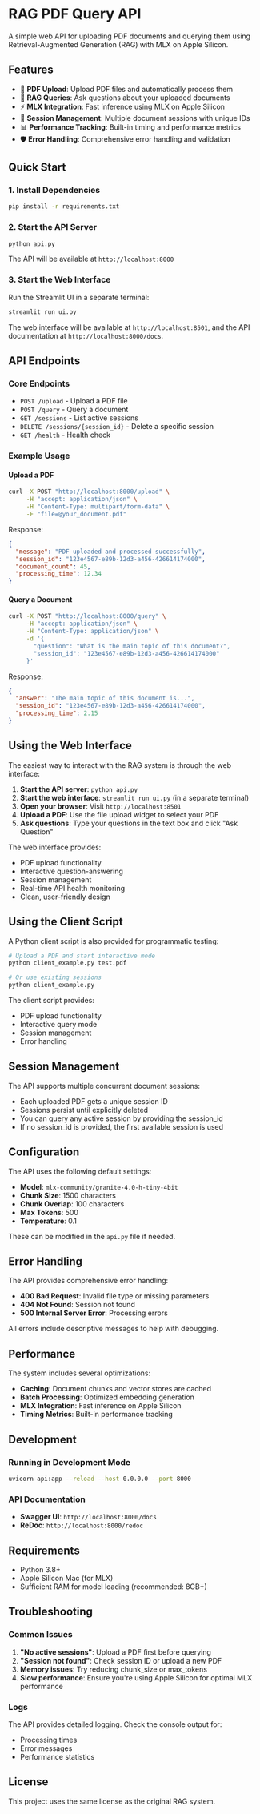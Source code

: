 # RAG PDF Query API

A simple web API for uploading PDF documents and querying them using Retrieval-Augmented Generation (RAG) with MLX on Apple Silicon.

## Features

- 📄 **PDF Upload**: Upload PDF files and automatically process them
- 🤖 **RAG Queries**: Ask questions about your uploaded documents
- ⚡ **MLX Integration**: Fast inference using MLX on Apple Silicon
- 🔄 **Session Management**: Multiple document sessions with unique IDs
- 📊 **Performance Tracking**: Built-in timing and performance metrics
- 🛡️ **Error Handling**: Comprehensive error handling and validation

## Quick Start

### 1. Install Dependencies

```bash
pip install -r requirements.txt
```

### 2. Start the API Server

```bash
python api.py
```

The API will be available at `http://localhost:8000`

### 3. Start the Web Interface

Run the Streamlit UI in a separate terminal:
```bash
streamlit run ui.py
```

The web interface will be available at `http://localhost:8501`, and the API documentation at `http://localhost:8000/docs`.

## API Endpoints

### Core Endpoints

- `POST /upload` - Upload a PDF file
- `POST /query` - Query a document
- `GET /sessions` - List active sessions
- `DELETE /sessions/{session_id}` - Delete a specific session
- `GET /health` - Health check

### Example Usage

#### Upload a PDF

```bash
curl -X POST "http://localhost:8000/upload" \
     -H "accept: application/json" \
     -H "Content-Type: multipart/form-data" \
     -F "file=@your_document.pdf"
```

Response:
```json
{
  "message": "PDF uploaded and processed successfully",
  "session_id": "123e4567-e89b-12d3-a456-426614174000",
  "document_count": 45,
  "processing_time": 12.34
}
```

#### Query a Document

```bash
curl -X POST "http://localhost:8000/query" \
     -H "accept: application/json" \
     -H "Content-Type: application/json" \
     -d '{
       "question": "What is the main topic of this document?",
       "session_id": "123e4567-e89b-12d3-a456-426614174000"
     }'
```

Response:
```json
{
  "answer": "The main topic of this document is...",
  "session_id": "123e4567-e89b-12d3-a456-426614174000",
  "processing_time": 2.15
}
```

## Using the Web Interface

The easiest way to interact with the RAG system is through the web interface:

1. **Start the API server**: `python api.py`
2. **Start the web interface**: `streamlit run ui.py` (in a separate terminal)
3. **Open your browser**: Visit `http://localhost:8501`
4. **Upload a PDF**: Use the file upload widget to select your PDF
5. **Ask questions**: Type your questions in the text box and click "Ask Question"

The web interface provides:
- PDF upload functionality
- Interactive question-answering
- Session management
- Real-time API health monitoring
- Clean, user-friendly design

## Using the Client Script

A Python client script is also provided for programmatic testing:

```bash
# Upload a PDF and start interactive mode
python client_example.py test.pdf

# Or use existing sessions
python client_example.py
```

The client script provides:
- PDF upload functionality
- Interactive query mode
- Session management
- Error handling

## Session Management

The API supports multiple concurrent document sessions:

- Each uploaded PDF gets a unique session ID
- Sessions persist until explicitly deleted
- You can query any active session by providing the session_id
- If no session_id is provided, the first available session is used

## Configuration

The API uses the following default settings:

- **Model**: `mlx-community/granite-4.0-h-tiny-4bit`
- **Chunk Size**: 1500 characters
- **Chunk Overlap**: 100 characters
- **Max Tokens**: 500
- **Temperature**: 0.1

These can be modified in the `api.py` file if needed.

## Error Handling

The API provides comprehensive error handling:

- **400 Bad Request**: Invalid file type or missing parameters
- **404 Not Found**: Session not found
- **500 Internal Server Error**: Processing errors

All errors include descriptive messages to help with debugging.

## Performance

The system includes several optimizations:

- **Caching**: Document chunks and vector stores are cached
- **Batch Processing**: Optimized embedding generation
- **MLX Integration**: Fast inference on Apple Silicon
- **Timing Metrics**: Built-in performance tracking

## Development

### Running in Development Mode

```bash
uvicorn api:app --reload --host 0.0.0.0 --port 8000
```

### API Documentation

- **Swagger UI**: `http://localhost:8000/docs`
- **ReDoc**: `http://localhost:8000/redoc`

## Requirements

- Python 3.8+
- Apple Silicon Mac (for MLX)
- Sufficient RAM for model loading (recommended: 8GB+)

## Troubleshooting

### Common Issues

1. **"No active sessions"**: Upload a PDF first before querying
2. **"Session not found"**: Check session ID or upload a new PDF
3. **Memory issues**: Try reducing chunk_size or max_tokens
4. **Slow performance**: Ensure you're using Apple Silicon for optimal MLX performance

### Logs

The API provides detailed logging. Check the console output for:
- Processing times
- Error messages
- Performance statistics

## License

This project uses the same license as the original RAG system.
